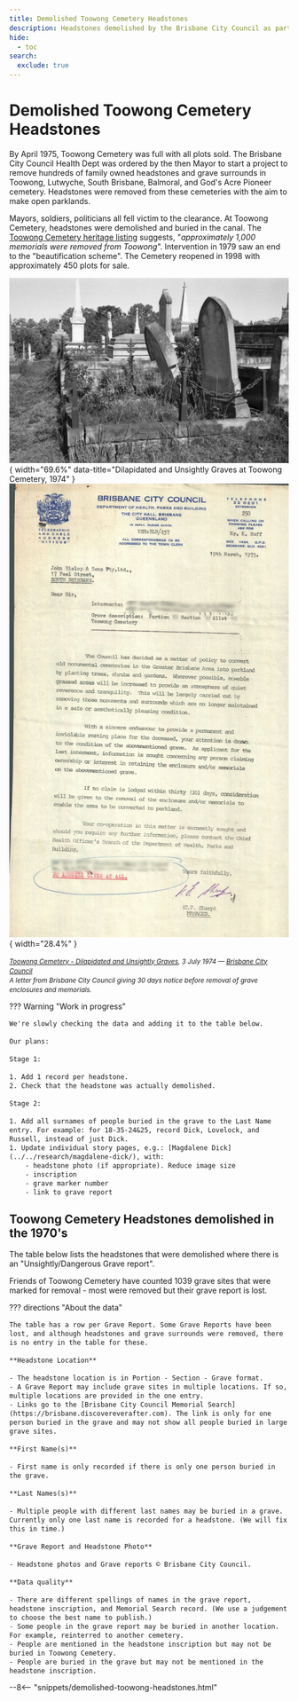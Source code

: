 ```yaml
---
title: Demolished Toowong Cemetery Headstones 
description: Headstones demolished by the Brisbane City Council as part of their "Beautification Scheme" in the 1970's 
hide:
  - toc
search:
  exclude: true  
---
```


# Demolished Toowong Cemetery Headstones

By April 1975, Toowong Cemetery was full with all plots sold. The Brisbane City Council Health Dept was ordered by the then Mayor to start a project to remove hundreds of family owned headstones and grave surrounds in Toowong, Lutwyche, South Brisbane, Balmoral, and God's Acre Pioneer cemetery. Headstones were removed from these cemeteries with the aim to make open parklands.

Mayors, soldiers, politicians all fell victim to the clearance. At Toowong Cemetery, headstones were demolished and buried in the canal. The [Toowong Cemetery heritage listing](https://apps.des.qld.gov.au/heritage-register/detail/?id=601773) suggests, "*approximately 1,000 memorials were removed from Toowong*". Intervention in 1979 saw an end to the "beautification scheme". The Cemetery reopened in 1998 with approximately 450 plots for sale. 

![Toowong Cemetery - Dilapidated and Unsightly Graves](../assets/dilapidated-graves-1974.jpg){ width="69.6%" data-title="Dilapidated and Unsightly Graves at Toowong Cemetery, 1974" }  ![Letter about removing headstones from Toowong Cemetery, 1975](../assets/beautification-letter-19750319.jpg){ width="28.4%" } 

*<small>[Toowong Cemetery - Dilapidated and Unsightly Graves](https://library-brisbane.ent.sirsidynix.net.au/client/en_AU/BrisbaneImages/search/detailnonmodal/ent:$002f$002fSD_ASSET$002f0$002fSD_ASSET:2165/one?qu=Toowong+Cemetery+-+Dilapidated+and+Unsightly+Graves&te=ASSET&lm=ALL_ASSETS), 3 July 1974 — [Brisbane City Council](https://www.brisbane.qld.gov.au)</small>* <br>
*<small>A letter from Brisbane City Council giving 30 days notice before removal of grave enclosures and memorials.</small>*


??? Warning "Work in progress"

    We're slowly checking the data and adding it to the table below. 

    Our plans:

    Stage 1:

    1. Add 1 record per headstone.
    2. Check that the headstone was actually demolished.

    Stage 2: 

    1. Add all surnames of people buried in the grave to the Last Name entry. For example: for 18-35-24&25, record Dick, Lovelock, and Russell, instead of just Dick.
    1. Update individual story pages, e.g.: [Magdalene Dick](../../research/magdalene-dick/), with:  
        - headstone photo (if appropriate). Reduce image size
        - inscription
        - grave marker number
        - link to grave report 

<!--
    Backlog:

    2. split the headstone record into multiple entries; one per person, separated by grave location (e.g. split 1-2-3&4 into 1-2-3 and 1-2-4)
        - link surname to individual story page if Friends of Toowong Cemetery have written one. 
    1. Create a individual story page for each person and link from last name. (This could create ~3000 pages) For example: [Cecelia Head](../../research/17-11-11-cecelia-head/)
    2. Add links to memorial search for each person in the table (~3000 links)
-->
    


## Toowong Cemetery Headstones demolished in the 1970's

The table below lists the headstones that were demolished where there is an "Unsightly/Dangerous Grave report". 

Friends of Toowong Cemetery have counted 1039 grave sites that were marked for removal - most were removed but their grave report is lost.

<!--  
Search the table below to find who you're looking for. 

- Click the **Headstone Location** to go to the related [Brisbane City Council Memorial Search](https://brisbane.discovereverafter.com) entry.
- Click the **Last Name** to go to that person's individual story page if Friends of Toowong Cemetery have written one.
- Click on the **Headstone Photo** to view a photo of the headstone.
- Click on the **Grave Report** to view an "Unsightly/Dangerous Grave report" that includes the interments, headstone description, inscription, and grave marker number.

-->

??? directions "About the data"

    The table has a row per Grave Report. Some Grave Reports have been lost, and although headstones and grave surrounds were removed, there is no entry in the table for these.
    
    **Headstone Location**

    - The headstone location is in Portion - Section - Grave format.
    - A Grave Report may include grave sites in multiple locations. If so, multiple locations are provided in the one entry.
    - Links go to the [Brisbane City Council Memorial Search](https://brisbane.discovereverafter.com). The link is only for one person buried in the grave and may not show all people buried in large grave sites.

    **First Name(s)**

    - First name is only recorded if there is only one person buried in the grave. 

    **Last Names(s)**

    - Multiple people with different last names may be buried in a grave. Currently only one last name is recorded for a headstone. (We will fix this in time.)

    **Grave Report and Headstone Photo**

    - Headstone photos and Grave reports © Brisbane City Council. 

    **Data quality** 

    - There are different spellings of names in the grave report, headstone inscription, and Memorial Search record. (We use a judgement to choose the best name to publish.)
    - Some people in the grave report may be buried in another location. For example, reinterred to another cemetery. 
    - People are mentioned in the headstone inscription but may not be buried in Toowong Cemetery. 
    - People are buried in the grave but may not be mentioned in the headstone inscription.



--8<-- "snippets/demolished-toowong-headstones.html"
